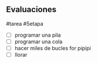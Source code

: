 ## Evaluaciones 
#tarea #5etapa
- [ ] programar una pila
- [ ] programar una cola
- [ ] hacer miles de bucles for pipipi
- [ ] llorar